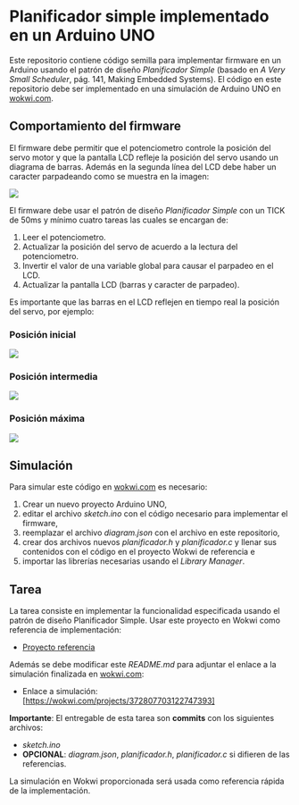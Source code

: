 # Planificador simple implementado en un Arduino UNO

Este repositorio contiene código semilla para implementar firmware en un Arduino usando el patrón de diseño *Planificador Simple* (basado en *A Very Small Scheduler*, pág. 141, Making Embedded Systems). El código en este repositorio debe ser implementado en una simulación de Arduino UNO en [wokwi.com](https://wokwi.com).

## Comportamiento del firmware

El firmware debe permitir que el potenciometro controle la posición del servo motor y que la pantalla LCD refleje la posición del servo usando un diagrama de barras. Además en la segunda línea del LCD debe haber un caracter parpadeando como se muestra en la imagen:

![](imagenes/diagrama_anotado.png)

El firmware debe usar el patrón de diseño *Planificador Simple* con un TICK de 50ms y mínimo cuatro tareas las cuales se encargan de:

1) Leer el potenciometro.
2) Actualizar la posición del servo de acuerdo a la lectura del potenciometro.
3) Invertir el valor de una variable global para causar el parpadeo en el LCD.
4) Actualizar la pantalla LCD (barras y caracter de parpadeo).

Es importante que las barras en el LCD reflejen en tiempo real la posición del servo, por ejemplo:

### Posición inicial

![](imagenes/low_position.png)

### Posición intermedia

![](imagenes/middle_position.png)

### Posición máxima

![](imagenes/high_position.png)

## Simulación

Para simular este código en [wokwi.com](https://wokwi.com) es necesario:

1) Crear un nuevo proyecto Arduino UNO,
2) editar el archivo *sketch.ino* con el código necesario para implementar el firmware,
3) reemplazar el archivo *diagram.json* con el archivo en este repositorio,
4) crear dos archivos nuevos *planificador.h* y *planificador.c* y llenar sus contenidos con el código en el proyecto Wokwi de referencia e
5) importar las librerías necesarias usando el *Library Manager*.

## Tarea

La tarea consiste en implementar la funcionalidad especificada usando el patrón de diseño Planificador Simple. Usar este proyecto en Wokwi como referencia de implementación:

* [Proyecto referencia](https://wokwi.com/projects/351137155243835992)

 Además se debe modificar este *README.md* para adjuntar el enlace a la simulación finalizada en [wokwi.com](https://wokwi.com):

* Enlace a simulación: [https://wokwi.com/projects/372807703122747393]

**Importante**: El entregable de esta tarea son **commits** con los siguientes archivos:

* *sketch.ino*
* **OPCIONAL**: *diagram.json*, *planificador.h*, *planificador.c* si difieren de las referencias.

La simulación en Wokwi proporcionada será usada como referencia rápida de la implementación.

